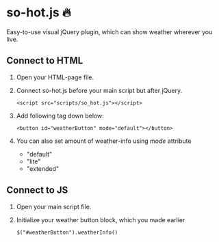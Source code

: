 # so-hot.js  🔥

Easy-to-use visual jQuery plugin, which can show weather wherever you live.

## Connect to HTML
1.  Open your HTML-page file.
2.  Connect so-hot.js before your main script but after jQuery.
        
        <script src="scripts/so_hot.js"></script>
3.  Add following tag down below:

        <button id="weatherButton" mode="default"></button>
        
4. You can also set amount of weather-info using *mode* attribute
    - "default"
    - "lite"
    - "extended"

## Connect to JS
1.  Open your main script file.
2.  Initialize your weather button block, which you made earlier

        $("#weatherButton").weatherInfo()
